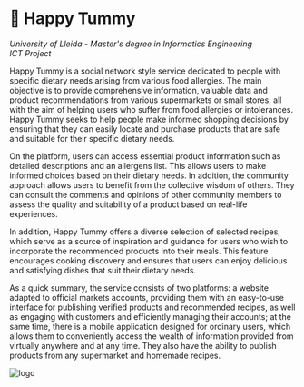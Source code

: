 # 🥧 Happy Tummy
*University of Lleida - Master's degree in Informatics Engineering* <br>
*ICT Project* <br>

Happy Tummy is a social network style service dedicated to people with specific dietary needs arising from various food allergies. The main objective is to provide comprehensive information, valuable data and product recommendations from various supermarkets or small stores, all with the aim of helping users who suffer from food allergies or intolerances. Happy Tummy seeks to help people make informed shopping decisions by ensuring that they can easily locate and purchase products that are safe and suitable for their specific dietary needs.

On the platform, users can access essential product information such as detailed descriptions and an allergens list. This allows users to make informed choices based on their dietary needs. In addition, the community approach allows users to benefit from the collective wisdom of others. They can consult the comments and opinions of other community members to assess the quality and suitability of a product based on real-life experiences.

In addition, Happy Tummy offers a diverse selection of selected recipes, which serve as a source of inspiration and guidance for users who wish to incorporate the recommended products into their meals. This feature encourages cooking discovery and ensures that users can enjoy delicious and satisfying dishes that suit their dietary needs.

As a quick summary, the service consists of two platforms: a website adapted to official markets accounts, providing them with an easy-to-use interface for publishing verified products and recommended recipes, as well as engaging with customers and efficiently managing their accounts; at the same time, there is a mobile application designed for ordinary users, which allows them to conveniently access the wealth of information provided from virtually anywhere and at any time. They also have the ability to publish products from any supermarket and homemade recipes.

![logo](https://github.com/catalindoja/HappyTummy/assets/79216573/4cd6ab7b-1b4d-4eee-a941-bb24015453bb)
